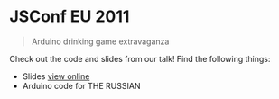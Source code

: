 JSConf EU 2011
==============

> Arduino drinking game extravaganza

Check out the code and slides from our talk! Find the following things:

- Slides [view online](http://uxebu.github.com/jsconfeu2011/#1)
- Arduino code for THE RUSSIAN

